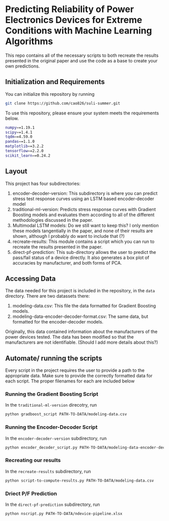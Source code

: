 # Predicting Reliability of Power Electronics Devices for Extreme Conditions with Machine Learning Algorithms

This repo contains all of the necessary scripts to both recreate the results presented in the original paper and use the code as a base to create your own predictions. 

##  Initialization and Requirements

You can initialize this repository by running

```bash
git clone https://github.com/cao826/suli-summer.git
```

To use this repository, please ensure your system meets the requirements below.

```bash
numpy==1.19.1
scipy==1.4.1
tqdm==4.59.0
pandas==1.1.0
matplotlib==3.2.2
tensorflow==2.2.0
scikit_learn==0.24.2
```

## Layout
This project has four subdirectories:

1. encoder-decoder-version: This subdirectory is where you can predict stress test response curves using an LSTM based encoder-decoder model
2. traditional-ml-version: Predicts stress response curves with Gradient Boosting models and evaluates them according to all of the different methodologies discussed in the paper.
3. Multimodal LSTM models: Do we still want to keep this? I only mention these models tangentially in the paper, and none of their results are shown, although I probably do want to include that (?)
4. recreate-results: This module contains a script which you can run to recreate the results presented in the paper. 
5. direct-pf-prediction: This sub-directory allows the user to predict the pass/fail status of a device directly. It also generates a box plot of accuracies by manufacturer, and both forms of PCA.
## Accessing Data

The data needed for this project is included in the repository, in the ```data``` directory. 
There are two datassets there: 

1. modeling-data.csv: This file the data formatted for Gradient Boosting models.
2. modeling-data-encoder-decoder-format.csv: The same data, but formatted for the encoder-decoder models.

Originally, this data contained information about the manufacturers of the power devices tested. 
The data has been modified so that the manufacturers are not identifiable. 
(Should I add more details about this?)

## Automate/ running the scripts

Every script in the project requires the user to provide a path to the appropriate data. 
Make sure to provide the correctly formatted data for each script. 
The proper filenames for each are included below

### Running the Gradient Boosting Script

In the ```traditional-ml-version``` direcotry, run 

```bash
python gradboost_script PATH-TO-DATA/modeling-data.csv
```

### Running the Encoder-Decoder Script

In the ```encoder-decoder-version``` subdirectory, run

```bash
python encoder_decoder_script.py PATH-TO-DATA/modeling-data-encoder-decoder-format.csv
```

### Recreating our results

In the ```recreate-results``` subdirectory, run

```bash
python script-to-compute-results.py PATH-TO-DATA/modeling-data.csv
```

### Driect P/F Prediction

In the ```direct-pf-prediction``` subdirectory, run

```bash
python nscript.py PATH-TO-DATA/ndevice-pipeline.xlsx
```
